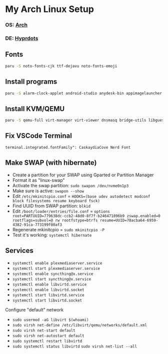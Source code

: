 # My Arch Linux Setup

### **OS**: [Arch](https://archlinux.org/)
### **DE**: [Hyprdots](https://github.com/prasanthrangan/hyprdots)

## Fonts
```bash
paru -S noto-fonts-cjk ttf-dejavu noto-fonts-emoji
```

## Install programs
```bash
paru -S alarm-clock-applet android-studio anydesk-bin appimagelauncher btop deemix-fix-gui-git discord element-desktop enpass-bin filelight firefox firefox-pwa flutter-bin freerdp fsearch git gnome-disk-utility gparted gwenview hypnotix htop kdeconnect kate kid3 konsole libvncserver linutil localsend mediainfo-gui mkvalidator mkvtoolnix-gui nano neofetch net-tools nordvpn-bin notion-app-electron obsidian onlyoffice-bin partitionmamager plex-media-player plex-media-server-plexpass python-pipx python-pypresence qalculate-gtk qbittorrent remmina rclone rssguard rsync sox soulseekqt spice-gtk subtitleedit syncthing tauon-music-box telegram-desktop thunderbird uget visual-studio-code-bin webapp-manager -y
```

## Install KVM/QEMU
```bash
paru -S qemu-full virt-manager virt-viewer dnsmasq bridge-utils libguestfs ebtables vde2 openbsd-netcat -y
```

## Fix VSCode Terminal
```
terminal.integrated.fontFamily": CaskaydiaCove Nerd Font
```

## Make SWAP (with hibernate)
- Create a partition for your SWAP using Gparted or Partition Manager
- Format it as "linux-swap"
- Activate the swap partition: `sudo swapon /dev/nvme0n1p3`
- Make sure is active: `swapon --show`
- Edit `/etc/mkinitcpio.conf` = `HOOKS=(base udev autodetect modconf block filesystems resume keyboard fsck)`
- Find UUID from SWAP partition: `blkid`
- Edit `/boot/loader/entries/file.conf` = `options root=PARTUUID=779638dc-ccb2-48d0-8f7f-b246471896b9 zswap.enabled=0 rootflags=subvol=@ rw rootfstype=btrfs resume=UUID=78acba64-6959-4382-91ca-773199f00af3`
- Regenerate mkinitcpio = `sudo mkinitcpio -P`
- Test it's working: `systemctl hibernate`

## Services
- `systemctl enable plexmediaserver.service`
- `systemctl start plexmediaserver.service`
- `systemctl enable syncthing@x.service`
- `systemctl start syncthing@x.service`
- `systemctl enable libvirtd.service`
- `systemctl enable libvirtd.socket`
- `systemctl start libvirtd.service`
- `systemctl start libvirtd.socket`

Configure "default" network
- `sudo usermod -aG libvirt $(whoami)`
- `sudo virsh net-define /etc/libvirt/qemu/networks/default.xml`
- `sudo virsh net-start default`
- `sudo virsh net-autostart default`
- `sudo systemctl restart libvirtd`
- `sudo systemctl status libvirtd`
`sudo virsh net-list --all`
